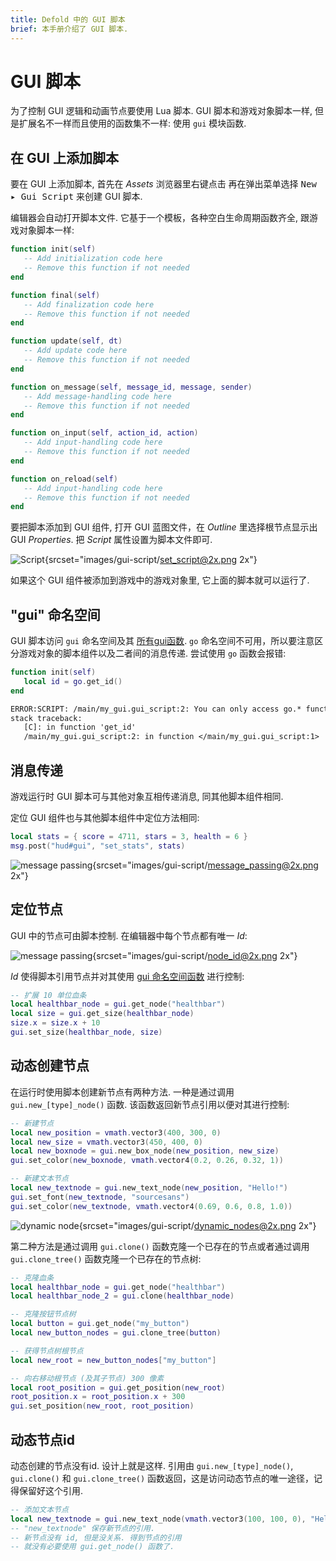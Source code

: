 ```yaml
---
title: Defold 中的 GUI 脚本 
brief: 本手册介绍了 GUI 脚本.
---
```


# GUI 脚本

为了控制 GUI 逻辑和动画节点要使用 Lua 脚本. GUI 脚本和游戏对象脚本一样, 但是扩展名不一样而且使用的函数集不一样: 使用 `gui` 模块函数.

## 在 GUI 上添加脚本

要在 GUI 上添加脚本, 首先在 *Assets* 浏览器里<kbd>右键点击</kbd> 再在弹出菜单选择 <kbd>New ▸ Gui Script</kbd> 来创建 GUI 脚本.

编辑器会自动打开脚本文件. 它基于一个模板，各种空白生命周期函数齐全, 跟游戏对象脚本一样:

```lua
function init(self)
   -- Add initialization code here
   -- Remove this function if not needed
end

function final(self)
   -- Add finalization code here
   -- Remove this function if not needed
end

function update(self, dt)
   -- Add update code here
   -- Remove this function if not needed
end

function on_message(self, message_id, message, sender)
   -- Add message-handling code here
   -- Remove this function if not needed
end

function on_input(self, action_id, action)
   -- Add input-handling code here
   -- Remove this function if not needed
end

function on_reload(self)
   -- Add input-handling code here
   -- Remove this function if not needed
end
```

要把脚本添加到 GUI 组件, 打开 GUI 蓝图文件，在 *Outline* 里选择根节点显示出 GUI *Properties*. 把 *Script* 属性设置为脚本文件即可.

![Script](images/gui-script/set_script.png){srcset="images/gui-script/set_script@2x.png 2x"}

如果这个 GUI 组件被添加到游戏中的游戏对象里, 它上面的脚本就可以运行了.

## "gui" 命名空间

GUI 脚本访问 `gui` 命名空间及其 [所有gui函数](/ref/gui). `go` 命名空间不可用，所以要注意区分游戏对象的脚本组件以及二者间的消息传递. 尝试使用 `go` 函数会报错:

```lua
function init(self)
   local id = go.get_id()
end
```

```txt
ERROR:SCRIPT: /main/my_gui.gui_script:2: You can only access go.* functions and values from a script instance (.script file)
stack traceback:
   [C]: in function 'get_id'
   /main/my_gui.gui_script:2: in function </main/my_gui.gui_script:1>
```

## 消息传递

游戏运行时 GUI 脚本可与其他对象互相传递消息, 同其他脚本组件相同.

定位 GUI 组件也与其他脚本组件中定位方法相同:

```lua
local stats = { score = 4711, stars = 3, health = 6 }
msg.post("hud#gui", "set_stats", stats)
```

![message passing](images/gui-script/message_passing.png){srcset="images/gui-script/message_passing@2x.png 2x"}

## 定位节点

GUI 中的节点可由脚本控制. 在编辑器中每个节点都有唯一 *Id*:

![message passing](images/gui-script/node_id.png){srcset="images/gui-script/node_id@2x.png 2x"}

*Id* 使得脚本引用节点并对其使用 [gui 命名空间函数](/ref/gui) 进行控制:

```lua
-- 扩展 10 单位血条
local healthbar_node = gui.get_node("healthbar")
local size = gui.get_size(healthbar_node)
size.x = size.x + 10
gui.set_size(healthbar_node, size)
```

## 动态创建节点

在运行时使用脚本创建新节点有两种方法. 一种是通过调用 `gui.new_[type]_node()` 函数. 该函数返回新节点引用以便对其进行控制:

```lua
-- 新建节点
local new_position = vmath.vector3(400, 300, 0)
local new_size = vmath.vector3(450, 400, 0)
local new_boxnode = gui.new_box_node(new_position, new_size)
gui.set_color(new_boxnode, vmath.vector4(0.2, 0.26, 0.32, 1))

-- 新建文本节点
local new_textnode = gui.new_text_node(new_position, "Hello!")
gui.set_font(new_textnode, "sourcesans")
gui.set_color(new_textnode, vmath.vector4(0.69, 0.6, 0.8, 1.0))
```

![dynamic node](images/gui-script/dynamic_nodes.png){srcset="images/gui-script/dynamic_nodes@2x.png 2x"}

第二种方法是通过调用 `gui.clone()` 函数克隆一个已存在的节点或者通过调用 `gui.clone_tree()` 函数克隆一个已存在的节点树:

```lua
-- 克隆血条
local healthbar_node = gui.get_node("healthbar")
local healthbar_node_2 = gui.clone(healthbar_node)

-- 克隆按钮节点树
local button = gui.get_node("my_button")
local new_button_nodes = gui.clone_tree(button)

-- 获得节点树根节点
local new_root = new_button_nodes["my_button"]

-- 向右移动根节点 (及其子节点) 300 像素
local root_position = gui.get_position(new_root)
root_position.x = root_position.x + 300
gui.set_position(new_root, root_position)
```

## 动态节点id

动态创建的节点没有id. 设计上就是这样. 引用由 `gui.new_[type]_node()`, `gui.clone()` 和 `gui.clone_tree()` 函数返回，这是访问动态节点的唯一途径，记得保留好这个引用.

```lua
-- 添加文本节点
local new_textnode = gui.new_text_node(vmath.vector3(100, 100, 0), "Hello!")
-- "new_textnode" 保存新节点的引用.
-- 新节点没有 id, 但是没关系. 得到节点的引用
-- 就没有必要使用 gui.get_node() 函数了.
```
